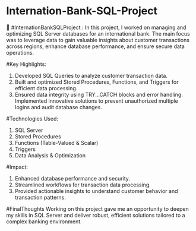 # Internation-Bank-SQL-Project
🚀 #InternationBankSQLProject :
In this project, I worked on managing and optimizing SQL Server databases for an international bank. The main focus was to leverage data to gain valuable insights about customer transactions across regions, enhance database performance, and ensure secure data operations.

#Key Highlights:
1) Developed SQL Queries to analyze customer transaction data.
2) Built and optimized Stored Procedures, Functions, and Triggers for efficient data processing.
3) Ensured data integrity using TRY...CATCH blocks and error handling.
Implemented innovative solutions to prevent unauthorized multiple logins and audit database changes.

#Technologies Used:
1) SQL Server
2) Stored Procedures
3) Functions (Table-Valued & Scalar)
4) Triggers
5) Data Analysis & Optimization

#Impact:
1) Enhanced database performance and security.
2) Streamlined workflows for transaction data processing.
3) Provided actionable insights to understand customer behavior and transaction patterns.

#FinalThoughts
Working on this project gave me an opportunity to deepen my skills in SQL Server and deliver robust, efficient solutions tailored to a complex banking environment.
